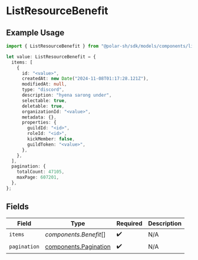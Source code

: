 # ListResourceBenefit

## Example Usage

```typescript
import { ListResourceBenefit } from "@polar-sh/sdk/models/components/listresourcebenefit.js";

let value: ListResourceBenefit = {
  items: [
    {
      id: "<value>",
      createdAt: new Date("2024-11-08T01:17:28.121Z"),
      modifiedAt: null,
      type: "discord",
      description: "hyena sarong under",
      selectable: true,
      deletable: true,
      organizationId: "<value>",
      metadata: {},
      properties: {
        guildId: "<id>",
        roleId: "<id>",
        kickMember: false,
        guildToken: "<value>",
      },
    },
  ],
  pagination: {
    totalCount: 47105,
    maxPage: 607201,
  },
};
```

## Fields

| Field                                                          | Type                                                           | Required                                                       | Description                                                    |
| -------------------------------------------------------------- | -------------------------------------------------------------- | -------------------------------------------------------------- | -------------------------------------------------------------- |
| `items`                                                        | *components.Benefit*[]                                         | :heavy_check_mark:                                             | N/A                                                            |
| `pagination`                                                   | [components.Pagination](../../models/components/pagination.md) | :heavy_check_mark:                                             | N/A                                                            |